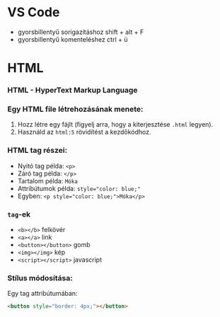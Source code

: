 # VS Code
- gyorsbillentyű sorigazításhoz shift + alt + F
- gyorsbillentyű komenteléshez ctrl + ü
# HTML
### HTML - HyperText Markup Language
### Egy HTML file létrehozásának menete:
1. Hozz létre egy fájlt (figyelj arra, hogy a kiterjesztése `.html` legyen).
2. Használd az `html:5` rövidítést a kezdőkódhoz.
### HTML tag részei:
- Nyitó tag példa: `<p>`
- Záró tag példa: `</p>`
- Tartalom példa: `Móka`
- Attribútumok példa: `style="color: blue;"`
- Egyben: `<p style="color: blue;">Móka</p>`
### `tag`-ek
  - `<b></b>` felkövér
  - `<a></a>` link
  - `<button></button>` gomb
  - `<img></img>` kép
  - `<script></script>` javascript
### Stílus módosítása:
Egy tag attribútumában:
```html
<button style="border: 4px;"></button>
```
